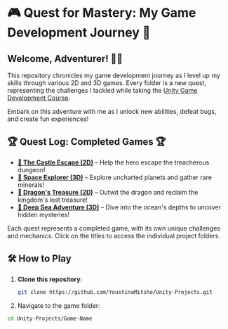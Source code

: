# 🎮 Quest for Mastery: My Game Development Journey 🚀

## Welcome, Adventurer! 🧙‍♂️

This repository chronicles my game development journey as I level up my skills through various 2D and 3D games. Every folder is a new quest, representing the challenges I tackled while taking the [Unity Game Development Course](https://www.udemy.com/course/unity-game-development-create-2d-and-3d-games-with-c/?couponCode=OF83024E).

Embark on this adventure with me as I unlock new abilities, defeat bugs, and create fun experiences!

## 🏆 Quest Log: Completed Games 🏆

- **[🏰 The Castle Escape (2D)](path_to_folder)** – Help the hero escape the treacherous dungeon!
- **[🚀 Space Explorer (3D)](path_to_folder)** – Explore uncharted planets and gather rare minerals!
- **[🐉 Dragon's Treasure (2D)](path_to_folder)** – Outwit the dragon and reclaim the kingdom's lost treasure!
- **[🌊 Deep Sea Adventure (3D)](path_to_folder)** – Dive into the ocean's depths to uncover hidden mysteries!

Each quest represents a completed game, with its own unique challenges and mechanics. Click on the titles to access the individual project folders.

## 🛠️ How to Play

1. **Clone this repository**: 
   ```bash
   git clone https://github.com/YoustinaMitsho/Unity-Projects.git
   
2. Navigate to the game folder:
  ```bash
  cd Unity-Projects/Game-Name
